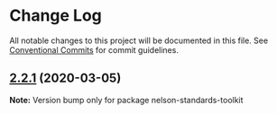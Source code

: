 # Change Log

All notable changes to this project will be documented in this file.
See [Conventional Commits](https://conventionalcommits.org) for commit guidelines.

## [2.2.1](https://thyhjwb6.github.com/Royal-Navy/standards-toolkit/compare/2.2.0...2.2.1) (2020-03-05)

**Note:** Version bump only for package nelson-standards-toolkit
